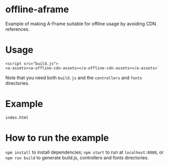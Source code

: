 # offline-aframe
Example of making A-Frame suitable for offline usage by avoiding CDN references.

# Usage
```
<script src="build.js">
<a-assets><a-offline-cdn-assets></a-offline-cdn-assets></a-assets>`
```
Note that you need both `build.js` and the `controllers` and `fonts` directories.

# Example
`index.html`  

# How to run the example
`npm install` to install dependencies;
`npm start` to run at `localhost:8080`, or
`npm run build` to generate build.js, controllers and fonts directories.
